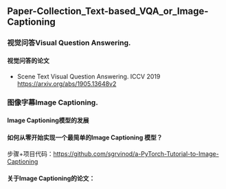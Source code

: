 ## Paper-Collection_Text-based_VQA_or_Image-Captioning

### 视觉问答Visual Question Answering.
#### 视觉问答的论文

* Scene Text Visual Question Answering. ICCV 2019
https://arxiv.org/abs/1905.13648v2

### 图像字幕Image Captioning.
#### Image Captioning模型的发展

#### 如何从零开始实现一个最简单的Image Captioning 模型？<br>

步骤+项目代码：https://github.com/sgrvinod/a-PyTorch-Tutorial-to-Image-Captioning

#### 关于Image Captioning的论文：
